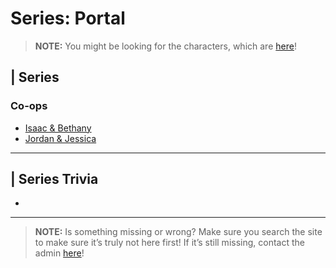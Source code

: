 # Series: Portal

> **NOTE:** You might be looking for the characters, which are [here](../5.Characters/One-Off_Uncommon.md)!

## | Series

### Co-ops
- [Isaac & Bethany](6.Series/Isaac_Bethany_Co-op.md)
- [Jordan & Jessica](6.Series/Jordan_Jessica_Co-op.md)

----

## | Series Trivia
- 

----
 
> **NOTE:** Is something missing or wrong? Make sure you search the site to make sure it’s truly not here first! If it’s still missing, contact the admin [here](../chapter_2.md)!
